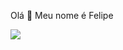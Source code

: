  Olá 👋
 Meu nome é Felipe







![]( https://media1.tenor.com/m/oiGoCWBs9JQAAAAd/nobru-free-fire.gif)
